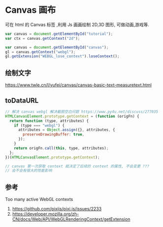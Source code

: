 # Canvas 画布

可在 html 的 Canvas 标签 ,利用 Js 画画绘制 2D,3D 图形, 可做动画,游戏等.

```js
var canvas = document.getElementById("tutorial");
var ctx = canvas.getContext("2d");

var canvas = document.getElementById("canvas");
gl = canvas.getContext("webgl");
gl.getExtension("WEBGL_lose_context").loseContext();
```

## 绘制文字

https://www.twle.cn/l/yufei/canvas/canvas-basic-text-measuretext.html

## toDataURL

```js
// 解决 canvas webgl 解决截图空白问题 https://www.py4u.net/discuss/277035
HTMLCanvasElement.prototype.getContext = (function (origFn) {
  return function (type, attributes) {
    if (type === "webgl") {
      attributes = Object.assign({}, attributes, {
        preserveDrawingBuffer: true,
      });
    }
    return origFn.call(this, type, attributes);
  };
})(HTMLCanvasElement.prototype.getContext);

// canvas 第一次获取 context 就决定了后续的 context 的属性, 不会变更 ???
// 会不会有很大的性能影响
```

## 参考

Too many active WebGL contexts

1. https://github.com/pixijs/pixi.js/issues/2233
1. https://developer.mozilla.org/zh-CN/docs/Web/API/WebGLRenderingContext/getExtension
